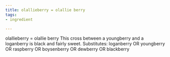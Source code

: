 ```yaml
---
title: olallieberry = olallie berry
tags:
- ingredient

---
```

olallieberry = olallie berry This cross between a youngberry and a loganberry is black and fairly sweet. Substitutes: loganberry OR youngberry OR raspberry OR boysenberry OR dewberry OR blackberry
